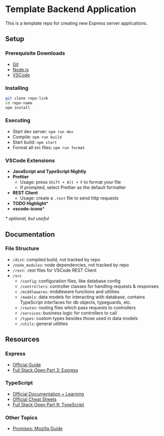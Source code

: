 # Template Backend Application
This is a template repo for creating new Express server applications.

## Setup

### Prerequisite Downloads
- [Git](https://git-scm.com/downloads)
- [Node.js](https://nodejs.org/en)
- [VSCode](https://code.visualstudio.com/)

### Installing

```bash
git clone repo-link
cd repo-name
npm install
```

### Executing

- Start dev server: `npm run dev`
- Compile: `npm run build`
- Start build: `npm start`
- Format all src files: `npm run format`

### VSCode Extensions

- **JavaScript and TypeScript Nightly**
- **Prettier**
  - Usage: press `Shift + Alt + F` to format your file
  - If prompted, select Prettier as the default formatter
- **REST Client**
  - Usage: create a `.rest` file to send http requests
- **TODO Highlight**\*
- **vscode-icons**\*

_\* optional, but useful_

## Documentation

### File Structure

- `/dist`: compiled build, not tracked by repo
- `/node_modules`: node dependencies, not tracked by repo
- `/rest`: .rest files for VSCode REST Client
- `/src`
  - `/config`: configuration files, like database config
  - `/controllers`: controller classes for handling requests & responses
  - `/middlewares`: middleware functions and utilities
  - `/models`: data models for interacting with database, contains TypeScript interfaces for db objects, typeguards, etc.
  - `/routes`: routing files which pass requests to controllers
  - `/services`: business logic for controllers to call
  - `/types`: custom types besides those used in data models
  - `/utils`: general utilities

## Resources

### Express

- [Official Guide](https://expressjs.com/en/guide/routing.html)
- [Full Stack Open Part 3: Express](https://fullstackopen.com/en/part3)

### TypeScript

- [Official Documentation + Learning](https://www.typescriptlang.org/docs/handbook/typescript-in-5-minutes.html)
- [Official Cheat Sheets](https://www.typescriptlang.org/cheatsheets)
- [Full Stack Open Part 9: TypeScript](https://fullstackopen.com/en/part9)

### Other Topics

- [Promises: Mozilla Guide](https://developer.mozilla.org/en-US/docs/Web/JavaScript/Guide/Using_promises)
